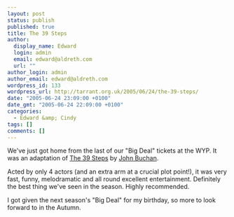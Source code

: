 ```yaml
---
layout: post
status: publish
published: true
title: The 39 Steps
author:
  display_name: Edward
  login: admin
  email: edward@aldreth.com
  url: ""
author_login: admin
author_email: edward@aldreth.com
wordpress_id: 133
wordpress_url: http://tarrant.org.uk/2005/06/24/the-39-steps/
date: "2005-06-24 23:09:00 +0100"
date_gmt: "2005-06-24 22:09:00 +0100"
categories:
  - Edward &amp; Cindy
tags: []
comments: []
---
```


<p>We've just got home from the last of our "Big Deal" tickets at the WYP.    It was an adaptation of <a href="https://www.gutenberg.org/etext/558">The 39 Steps</a> by <a href="https://www.johnbuchansociety.co.uk/">John Buchan</a>.</p>
<p>Acted by only 4 actors (and an extra arm at a crucial plot point!), it was very fast, funny, melodramatic and all round excellent entertainment.  Definitely the best thing we've seen in the season.  Highly recommended.</p>
<p>I got given the next season's "Big Deal" for my birthday, so more to look forward to in the Autumn.</p>
